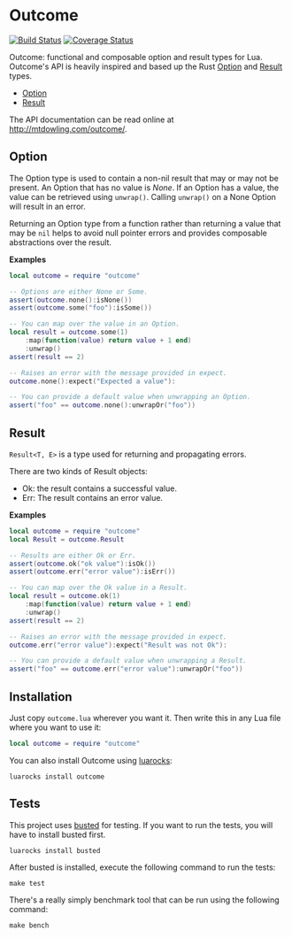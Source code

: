 # Outcome

[![Build Status](https://travis-ci.org/mtdowling/outcome.png?branch=master)](https://travis-ci.org/mtdowling/outcome)
[![Coverage Status](https://coveralls.io/repos/mtdowling/outcome/badge.svg?branch=master&service=github)](https://coveralls.io/github/mtdowling/outcome?branch=master)

Outcome: functional and composable option and result types for Lua. Outcome's
API is heavily inspired and based up the Rust
[Option](https://doc.rust-lang.org/std/option/enum.Option.html) and
[Result](https://doc.rust-lang.org/std/result/enum.Result.html) types.

* [Option](#option)
* [Result](#result)

The API documentation can be read online at http://mtdowling.com/outcome/.


## Option

The Option type is used to contain a non-nil result that may or may not be
present. An Option that has no value is *None*. If an Option has a value, the
value can be retrieved using `unwrap()`. Calling `unwrap()` on a None Option
will result in an error.

Returning an Option type from a function rather than returning a value that may
be `nil` helps to avoid null pointer errors and provides composable
abstractions over the result.

**Examples**

```lua
local outcome = require "outcome"

-- Options are either None or Some.
assert(outcome.none():isNone())
assert(outcome.some("foo"):isSome())

-- You can map over the value in an Option.
local result = outcome.some(1)
    :map(function(value) return value + 1 end)
    :unwrap()
assert(result == 2)

-- Raises an error with the message provided in expect.
outcome.none():expect("Expected a value"):

-- You can provide a default value when unwrapping an Option.
assert("foo" == outcome.none():unwrapOr("foo"))
```


## Result

`Result<T, E>` is a type used for returning and propagating errors.

There are two kinds of Result objects:

* Ok: the result contains a successful value.
* Err: The result contains an error value.

**Examples**

```lua
local outcome = require "outcome"
local Result = outcome.Result

-- Results are either Ok or Err.
assert(outcome.ok("ok value"):isOk())
assert(outcome.err("error value"):isErr())

-- You can map over the Ok value in a Result.
local result = outcome.ok(1)
    :map(function(value) return value + 1 end)
    :unwrap()
assert(result == 2)

-- Raises an error with the message provided in expect.
outcome.err("error value"):expect("Result was not Ok"):

-- You can provide a default value when unwrapping a Result.
assert("foo" == outcome.err("error value"):unwrapOr("foo"))
```


## Installation

Just copy `outcome.lua` wherever you want it. Then write this in any Lua file
where you want to use it:

```lua
local outcome = require "outcome"
```

You can also install Outcome using [luarocks](https://luarocks.org/):

```
luarocks install outcome
```


## Tests

This project uses [busted](https://github.com/Olivine-Labs/busted) for testing.
If you want to run the tests, you will have to install busted first.

```
luarocks install busted
```

After busted is installed, execute the following command to run the tests:

```
make test
```

There's a really simply benchmark tool that can be run using the following
command:

```
make bench
```
